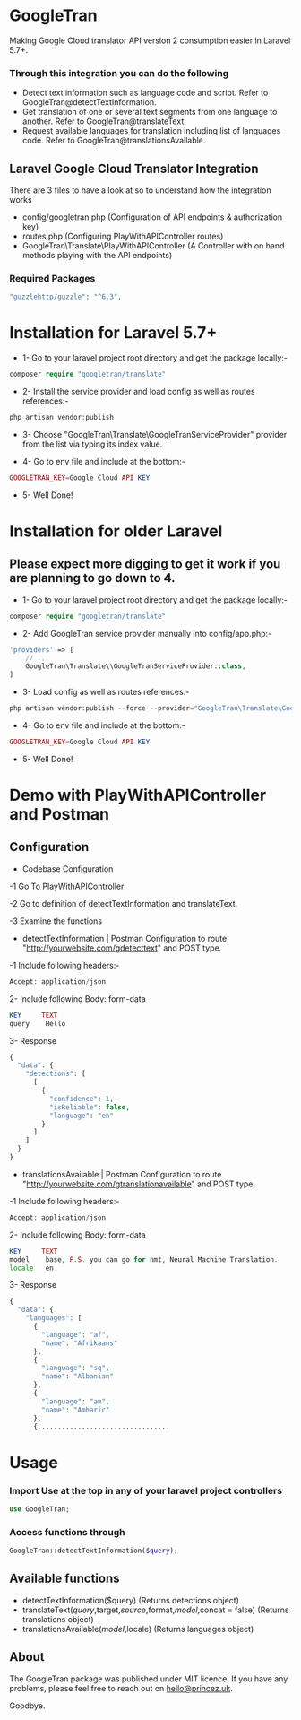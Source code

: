 # GoogleTran
Making Google Cloud translator API version 2 consumption easier in Laravel 5.7+.

### Through this integration you can do the following
- Detect text information such as language code and script. Refer to GoogleTran@detectTextInformation.
- Get translation of one or several text segments from one language to another. Refer to GoogleTran@translateText.
- Request available languages for translation including list of languages code. Refer to GoogleTran@translationsAvailable.

## Laravel Google Cloud Translator Integration

There are 3 files to have a look at so to understand how the integration works

- config/googletran.php (Configuration of API endpoints & authorization key)
- routes.php (Configuring PlayWithAPIController routes)
- GoogleTran\Translate\PlayWithAPIController (A Controller with on hand methods playing with the API endpoints)

### Required Packages

```php
"guzzlehttp/guzzle": "^6.3",
```

# Installation for Laravel 5.7+

- 1- Go to your laravel project root directory and get the package locally:-

```php
composer require "googletran/translate"
```

- 2- Install the service provider and load config as well as routes references:-

```php
php artisan vendor:publish
```
- 3- Choose "GoogleTran\Translate\GoogleTranServiceProvider" provider from the list via typing its index value.

- 4- Go to env file and include at the bottom:-

```php
GOOGLETRAN_KEY=Google Cloud API KEY
```

- 5- Well Done!

# Installation for older Laravel 
## Please expect more digging to get it work if you are planning to go down to 4.

- 1- Go to your laravel project root directory and get the package locally:-
```php
composer require "googletran/translate"
```

- 2- Add GoogleTran service provider manually into config/app.php:-
```php
'providers' => [
    // ...
    GoogleTran\Translate\\GoogleTranServiceProvider::class,
]
```

- 3- Load config as well as routes references:-
```php
php artisan vendor:publish --force --provider="GoogleTran\Translate\GoogleTranServiceProvider"
```

- 4- Go to env file and include at the bottom:-

```php
GOOGLETRAN_KEY=Google Cloud API KEY
```

- 5- Well Done!

# Demo with PlayWithAPIController and Postman

## Configuration

- Codebase Configuration

-1 Go To PlayWithAPIController

-2 Go to definition of detectTextInformation and translateText.

-3 Examine the functions

- detectTextInformation | Postman Configuration to route "http://yourwebsite.com/gdetecttext" and POST type.

-1 Include following headers:-

```php
Accept: application/json
```

2- Include following Body: form-data

```php
KEY     TEXT
query    Hello
```

3- Response

```php
{
  "data": {
    "detections": [
      [
        {
          "confidence": 1,
          "isReliable": false,
          "language": "en"
        }
      ]
    ]
  }
}
```

- translationsAvailable | Postman Configuration to route "http://yourwebsite.com/gtranslationavailable" and POST type.

-1 Include following headers:-

```php
Accept: application/json
```

2- Include following Body: form-data

```php
KEY     TEXT
model    base, P.S. you can go for nmt, Neural Machine Translation.
locale   en
```

3- Response

```php
{
  "data": {
    "languages": [
      {
        "language": "af",
        "name": "Afrikaans"
      },
      {
        "language": "sq",
        "name": "Albanian"
      },
      {
        "language": "am",
        "name": "Amharic"
      },
      {.................................
```

# Usage

### Import Use at the top in any of your laravel project controllers
```php
use GoogleTran;
```

### Access functions through 

```php
GoogleTran::detectTextInformation($query);
```

## Available functions

- detectTextInformation($query) (Returns detections object)
- translateText($query,$target,$source,$format,$model,$concat = false) (Returns translations object)
- translationsAvailable($model,$locale) (Returns languages object)

## About

The GoogleTran package was published under MIT licence. If you have any problems, please feel free to reach out on hello@princez.uk.

Goodbye.
